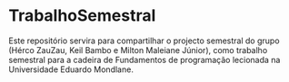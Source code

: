 # TrabalhoSemestral
Este repositório servira para compartilhar o projecto semestral  do grupo (Hérco ZauZau, Keil Bambo e Milton Maleiane Júnior), como trabalho semestral para a cadeira de Fundamentos de programação lecionada na Universidade Eduardo Mondlane. 
